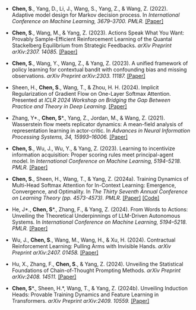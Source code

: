 - <strong>Chen, S</strong>., Yang, D., Li, J., Wang, S., Yang, Z., & Wang, Z. (2022). Adaptive model design for Markov decision process. In *International Conference on Machine Learning, 3679–3700. PMLR.*
[[Paper]](https://proceedings.mlr.press/v162/chen22ab/chen22ab.pdf)

- <strong>Chen, S</strong>., Wang, M., & Yang, Z. (2023). Actions Speak What You Want: Provably Sample-Efficient Reinforcement Learning of the Quantal Stackelberg Equilibrium from Strategic Feedbacks. *arXiv Preprint arXiv:2307. 14085.*
[[Paper]](https://arxiv.org/pdf/2307.14085)

- <strong>Chen, S</strong>., Wang, Y., Wang, Z., & Yang, Z. (2023). A unified framework of policy learning for contextual bandit with confounding bias and missing observations. *arXiv Preprint arXiv:2303. 11187.*
[[Paper]](https://arxiv.org/pdf/2303.11187)

- Sheen, H., <strong>Chen, S</strong>., Wang, T., & Zhou, H. H. (2024). Implicit Regularization of Gradient Flow on One-Layer Softmax Attention. Presented at *ICLR 2024 Workshop on Bridging the Gap Between Practice and Theory in Deep Learning.*
[[Paper]](https://arxiv.org/pdf/2403.08699)

- Zhang, Y\*., <strong>Chen, S</strong>\*., Yang, Z., Jordan, M., & Wang, Z. (2021). Wasserstein flow meets replicator dynamics: A mean-field analysis of representation learning in actor-critic. In *Advances in Neural Information Processing Systems, 34, 15993–16006.*
[[Paper]](https://arxiv.org/pdf/2112.13530)

- <strong>Chen, S</strong>., Wu, J., Wu, Y., & Yang, Z. (2023). Learning to incentivize information acquisition: Proper scoring rules meet principal-agent model. In *International Conference on Machine Learning, 5194–5218. PMLR.*
[[Paper]](https://arxiv.org/pdf/2303.08613)

- <strong>Chen, S</strong>., Sheen, H., Wang, T., & Yang, Z. (2024a). Training Dynamics of Multi-Head Softmax Attention for In-Context Learning: Emergence, Convergence, and Optimality. In *The Thirty Seventh Annual Conference on Learning Theory (pp. 4573-4573). PMLR.*
[[Paper]](https://arxiv.org/pdf/2402.19442)
[[Code]](https://github.com/FFishy-git/MS-Attn-Simulation)

- He, J\*., <strong>Chen, S</strong>\*., Zhang, F., & Yang, Z. (2024). From Words to Actions: Unveiling the Theoretical Underpinnings of LLM-Driven Autonomous Systems. In *International Conference on Machine Learning, 5194–5218. PMLR.*
[[Paper]](https://arxiv.org/pdf/2405.19883)

- Wu, J., <strong>Chen, S</strong>., Wang, M., Wang, H., & Xu, H. (2024). Contractual Reinforcement Learning: Pulling Arms with Invisible Hands. *arXiv Preprint arXiv:2407. 01458.*
[[Paper]](https://arxiv.org/pdf/2407.01458)

- Hu, X., Zhang, F., <strong>Chen, S</strong>., & Yang, Z. (2024). Unveiling the Statistical Foundations of Chain-of-Thought Prompting Methods. *arXiv Preprint arXiv:2408. 14511.*
[[Paper]](https://www.arxiv.org/pdf/2408.14511)

- <strong>Chen, S</strong>\*., Sheen, H.\*, Wang, T., & Yang, Z. (2024b). Unveiling Induction Heads: Provable Training Dynamics and Feature Learning in Transformers. *arXiv Preprint arXiv:2409. 10559.*
[[Paper]](https://arxiv.org/pdf/2409.10559)